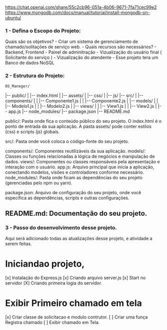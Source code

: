 https://chat.openai.com/share/55c2cb96-051a-4b06-9671-7fa71cec99e2
https://www.mongodb.com/docs/manual/tutorial/install-mongodb-on-ubuntu/
### 1 - Defina o Escopo do Projeto:
Quais são os objetivos?
    - Criar um sistema de gerenciamento de chamado/solitações de serviço web.
    - 
Quais recursos são necessários?
    - Backend, Frontend
    - Painel de adminitração
    - Vizualização do usuário final ( Solicitante do serviço )
    - Vizualização do atendente
    - Esse projeto tera um Banco de dados NoSQL
### 2 - Estrutura do Projeto:
    OS_Maneger/
|-- public/
|   |-- index.html
|   |-- assets/
|       |-- css/
|       |-- js/
|-- src/
|   |-- components/
|   |   |-- Componente1.js
|   |   |-- Componente2.js
|   |-- models/
|   |   |-- Modelo1.js
|   |   |-- Modelo2.js
|   |-- views/
|   |   |-- View1.js
|   |   |-- View2.js
|   |-- app.js
|-- node_modules/
|-- package.json
|-- README.md

public/: Pasta onde fica o conteúdo público do seu projeto. O index.html é o ponto de entrada da sua aplicação. A pasta assets/ pode conter estilos (css) e scripts (js) globais.

src/: Pasta onde você coloca o código-fonte do seu projeto.

components/: Componentes reutilizáveis da sua aplicação.
models/: Classes ou funções relacionadas à lógica de negócios e manipulação de dados.
views/: Componentes ou classes responsáveis pela apresentação e interação com o usuário.
app.js: Arquivo principal que inicia a aplicação, conectando modelos, visões e controladores conforme necessário.
node_modules/: Pasta onde ficam as dependências do seu projeto (gerenciadas pelo npm ou yarn).

package.json: Arquivo de configuração do seu projeto, onde você especifica as dependências, scripts e outras configurações.

README.md: Documentação do seu projeto.
-------

### 3 - Passo do desenvolvimento desse projeto. 
Aqui será adicionado todas as atualizações desse projeto, e atividade a serem feitas.

# Iniciandao projeto,
[x] Instalação do Express.js
[x] Criando arquivo server.js
[x] Start no servidor
[X] Criando primeira logia do servidor.
# Exibir Primeiro chamado em tela
[x] Criar classe de solicitacao e modulo contrutor. 
[ ] Criar uma funça Registra chamado
[ ] Exibir chamado em Tela. 